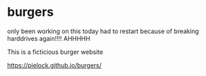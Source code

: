 # burgers
only been working on this today had to restart because of breaking harddrives again!!!! AHHHHH

This is a ficticious burger website 

https://pielock.github.io/burgers/